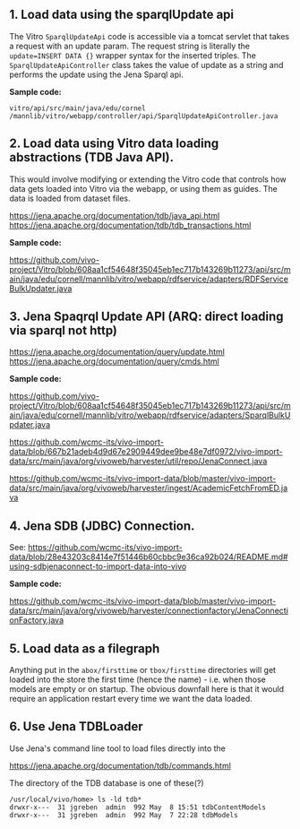 ## 1. Load data using the sparqlUpdate api

The Vitro `SparqlUpdateApi` code is accessible via a tomcat servlet that takes a request with an update param. The request string is literally the `update=INSERT DATA {}` wrapper syntax for the inserted triples. The `SparqlUpdateApiController` class takes the value of update as a string and performs the update using the Jena Sparql api.

**Sample code:**

`vitro/api/src/main/java/edu/cornel /mannlib/vitro/webapp/controller/api/SparqlUpdateApiController.java`

## 2. Load data using Vitro data loading abstractions (TDB Java API).

This would involve modifying or extending the Vitro code that controls how data gets loaded into Vitro via the webapp, or using them as guides. The data is loaded from dataset files.

https://jena.apache.org/documentation/tdb/java_api.html
https://jena.apache.org/documentation/tdb/tdb_transactions.html

**Sample code:**

https://github.com/vivo-project/Vitro/blob/608aa1cf54648f35045eb1ec717b143269b11273/api/src/main/java/edu/cornell/mannlib/vitro/webapp/rdfservice/adapters/RDFServiceBulkUpdater.java

## 3. Jena Spaqrql Update API (ARQ: direct loading via sparql not http)

https://jena.apache.org/documentation/query/update.html
https://jena.apache.org/documentation/query/cmds.html

**Sample code:**

https://github.com/vivo-project/Vitro/blob/608aa1cf54648f35045eb1ec717b143269b11273/api/src/main/java/edu/cornell/mannlib/vitro/webapp/rdfservice/adapters/SparqlBulkUpdater.java

https://github.com/wcmc-its/vivo-import-data/blob/667b21adeb4d9d67e2909449dee9be48e7df0972/vivo-import-data/src/main/java/org/vivoweb/harvester/util/repo/JenaConnect.java

https://github.com/wcmc-its/vivo-import-data/blob/master/vivo-import-data/src/main/java/org/vivoweb/harvester/ingest/AcademicFetchFromED.java

## 4. Jena SDB (JDBC) Connection.

See: https://github.com/wcmc-its/vivo-import-data/blob/28e43203c8414e7f51446b60cbbc9e36ca92b024/README.md#using-sdbjenaconnect-to-import-data-into-vivo

**Sample code:**

https://github.com/wcmc-its/vivo-import-data/blob/master/vivo-import-data/src/main/java/org/vivoweb/harvester/connectionfactory/JenaConnectionFactory.java

## 5. Load data as a filegraph

Anything put in the `abox/firsttime` or `tbox/firsttime` directories will get loaded into the store the first time (hence the name) - i.e. when those models are empty or on startup. The obvious downfall here is that it would require an application restart every time we want the data loaded.

## 6. Use Jena TDBLoader

Use Jena's command line tool to load files directly into the 

https://jena.apache.org/documentation/tdb/commands.html

The directory of the TDB database is one of these(?)
```
/usr/local/vivo/home> ls -ld tdb*
drwxr-x---  31 jgreben  admin  992 May  8 15:51 tdbContentModels
drwxr-x---  31 jgreben  admin  992 May  7 22:28 tdbModels
```